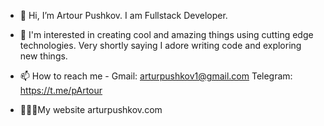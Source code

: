 - 👋 Hi, I’m Artour Pushkov. I am  Fullstack Developer.
- 👀 I'm interested in creating cool and amazing things using cutting edge technologies. Very shortly saying I adore writing code and exploring new things.

- 📫 How to reach me - Gmail: arturpushkov1@gmail.com Telegram: https://t.me/pArtour

- 👨🏻‍💻My website arturpushkov.com


<!---
pArtour/pArtour is a ✨ special ✨ repository because its `README.md` (this file) appears on your GitHub profile.
You can click the Preview link to take a look at your changes.
--->
